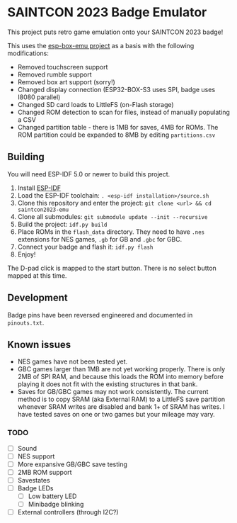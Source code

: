 # SAINTCON 2023 Badge Emulator

This project puts retro game emulation onto your SAINTCON 2023 badge!

This uses the [esp-box-emu project](https://github.com/esp-cpp/esp-box-emu) as a basis with the following modifications:
- Removed touchscreen support
- Removed rumble support
- Removed box art support (sorry!)
- Changed display connection (ESP32-BOX-S3 uses SPI, badge uses I8080 parallel)
- Changed SD card loads to LittleFS (on-Flash storage)
- Changed ROM detection to scan for files, instead of manually populating a CSV
- Changed partition table - there is 1MB for saves, 4MB for ROMs. The ROM partition could be expanded to 8MB by editing `partitions.csv`

## Building

You will need ESP-IDF 5.0 or newer to build this project.

1. Install [ESP-IDF](https://docs.espressif.com/projects/esp-idf/en/latest/esp32/get-started/)
2. Load the ESP-IDF toolchain: `. <esp-idf installation>/source.sh`
3. Clone this repository and enter the project: `git clone <url> && cd saintcon2023-emu`
4. Clone all submodules: `git submodule update --init --recursive`
5. Build the project: `idf.py build`
6. Place ROMs in the `flash_data` directory. They need to have `.nes` extensions for NES games, `.gb` for GB and `.gbc` for GBC.
7. Connect your badge and flash it: `idf.py flash`
8. Enjoy!

The D-pad click is mapped to the start button. There is no select button mapped at this time.

## Development

Badge pins have been reversed engineered and documented in `pinouts.txt`.

## Known issues

- NES games have not been tested yet.
- GBC games larger than 1MB are not yet working properly. There is only 2MB of SPI RAM, and because this loads the ROM into memory before playing it does not fit with the existing structures in that bank.
- Saves for GB/GBC games may not work consistently. The current method is to copy SRAM (aka External RAM) to a LittleFS save partition whenever SRAM writes are disabled and bank 1+ of SRAM has writes. I have tested saves on one or two games but your mileage may vary.

### TODO
- [ ] Sound
- [ ] NES support
- [ ] More expansive GB/GBC save testing
- [ ] 2MB ROM support
- [ ] Savestates
- [ ] Badge LEDs
  - [ ] Low battery LED
  - [ ] Minibadge blinking
- [ ] External controllers (through I2C?)
